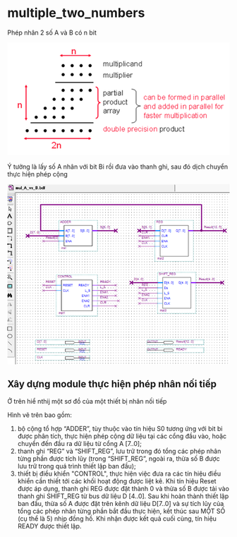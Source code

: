 # multiple_two_numbers
Phép nhân 2 số A và B có n bit

![Mô tả bài toán](img_3.png)

Ý tưởng là lấy số A nhân với bit Bi rồi đưa vào thanh ghi, sau đó dịch chuyển thực hiện phép cộng

![Module nối tiếp](img_5.png)

## Xây dựng module thực hiện phép nhân nối tiếp

Ở trên hiể nthij một sơ đồ của một thiết bị nhân nối tiếp

Hình vẽ trên bao gồm:
1) bộ cộng tổ hợp “ADDER”, tùy thuộc vào tín hiệu S0 tương ứng với bit bi được phân tích, thực hiện phép cộng dữ liệu tại các cổng đầu vào, hoặc chuyển đến đầu ra dữ liệu từ cổng A [7..0];
2) thanh ghi “REG” và “SHIFT_REG”, lưu trữ trong đó tổng các phép nhân từng phần được tích lũy (trong “SHIFT_REG”, ngoài ra, thừa số B được lưu trữ trong quá trình thiết lập ban đầu);
3) thiết bị điều khiển "CONTROL", thực hiện việc đưa ra các tín hiệu điều khiển cần thiết tới các khối hoạt động được liệt kê. Khi tín hiệu Reset được áp dụng, thanh ghi REG được đặt thành 0 và thừa số B được tải vào thanh ghi SHIFT_REG từ bus dữ liệu D [4..0]. Sau khi hoàn thành thiết lập ban đầu, thừa số  A được đặt trên kênh dữ liệu D[7..0] và sự tích lũy của tổng các phép nhân từng phần bắt đầu thực hiện, kết thúc sau MỘT SỐ (cụ thể là 5) nhịp đồng hồ. Khi nhận được kết quả cuối cùng, tín hiệu READY được thiết lập.
